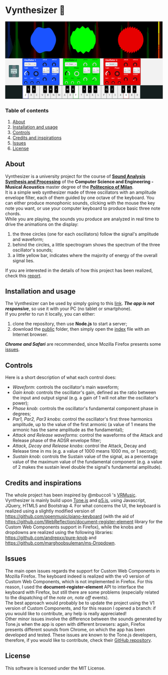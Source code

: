# Vynthesizer :musical_keyboard:
![Vynthesizer](vynthesizer.png)
### Table of contents

1. [About](#about)
2. [Installation and usage](#installation-and-usage)
3. [Controls](#controls)
4. [Credits and inspirations](#credits-and-inspirations)
5. [Issues](#issues)
6. [License](#license)

## About
Vynthesizer is a university project for the course of **[Sound Analysis Synthesis and Processing](https://sites.google.com/site/sasppolimi/)** of the **Computer Science and Engineering - Musical Acoustics** master degree of the **[Politecnico of Milan](https://www.polimi.it/)**.  
It is a simple web synthesizer made of three oscillators with an amplitude envelope filter, each of them guided by one octave of the keyboard. You can either produce monophonic sounds, clicking with the mouse the key note you want, or use your computer keyboard to produce basic three note chords.  
While you are playing, the sounds you produce are analyzed in real time to drive the animations on the display:
  1. the three circles (one for each oscillators) follow the signal's amplitude and waveform;
  2. behind the circles, a little spectrogram shows the spectrum of the three oscillator's sounds;
  3. a little yellow bar, indicates where the majority of energy of the overall signal lies.
  
If you are interested in the details of how this project has been realized, check this [report](report.pdf).

## Installation and usage
The Vynthesizer can be used by simply going to this [link](https://vynthesizer.herokuapp.com/). **_The app is not responsive_**, so use it with your PC (no tablet or smartphone).  
If you prefer to run it locally, you can either:
  1. clone the repository, then use **Node.js** to start a server;
  2. download the [public](/public) folder, then simply open the [index](/public/index.html) file with an Internet browser.

**_Chrome and Safari_** are recommended, since Mozilla Firefox presents some [issues](#issues).

## Controls
Here is a short description of what each control does:  
- *Waveform*: controls the oscillator's main waveform;  
- *Gain knob*: controls the oscillator's gain, defined as the ratio between the input and output signal (e.g. a gain of 1 will not alter the oscillator's power);  
- *Phase knob*: controls the oscillator's fundamental component phase in degrees;  
- *Par1, Par2, Par3 knobs*: control the oscillator's first three harmonics amplitude, up to the value of the first armonic (a value of 1 means the armonic has the same amplitude as the fundamental);  
- *Attack and Release waveforms*: control the waveforms of the Attack and Release phase of the ADSR envelope filter;  
- *Attack, Decay and Release knobs*: control the Attack, Decay and Release time in ms (e.g. a value of 1000 means 1000 ms, or 1 second);  
- *Sustain knob*: controls the Sustain value of the signal, as a percentage value of the maximum value of the fundamental component (e.g. a value of 2 makes the sustain level double the signal's fundamental amplitude).

## Credits and inspirations
The whole project has been inspired by @mbuccoli 's [VRMusic](https://github.com/mbuccoli/VRmusic).  
Vynthesizer is mainly build upon [Tone.js](https://tonejs.github.io/) and [p5.js](https://github.com/processing/p5.js), using Javascript, JQuery, HTML5 and Bootstrap 4.
For what concerns the UI, the keyboard is realized using a slightly modified version of https://github.com/openmusic/piano-keyboard (with the aid of https://github.com/WebReflection/document-register-element library for the Custom Web Components support in Firefox), while the knobs and dropdowns are realized using the following libraries: https://github.com/andrepxx/pure-knob and https://github.com/marghoobsuleman/ms-Dropdown.

## Issues
The main open issues regards the support for Custom Web Components in Mozilla Firefox. The keyboard indeed is realized with the v0 version of Custom Web Components, which is not implemented in Firefox. For this reason, I used the **document-register-element** API to interface the keyboard with Firefox, but still there are some problems (especially related to the dispatching of the *note on, note off* events).  
The best approach would probably be to update the project using the V1 version of Custom Components, and for this reason I opened a branch: if you would like to contribute, any help is really appreciated!  
Other minor issues involve the difference between the sounds generated by Tone.js when the app is open with different browsers: again, Firefox presents different sounds from Chrome, on which the app has been developed and tested. These issues are known to the Tone.js developers, therefore, if you would like to contribute, check their [GitHub repository](https://github.com/Tonejs/Tone.js).

## License
This software is licensed under the MIT License.


